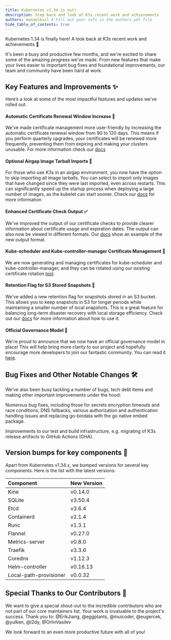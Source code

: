 ```yaml
---
title: Kubernetes v1.34 is out!
description: Step back and look at K3s recent work and achievements
authors: manuelbuil # Fill out your info in the authors.yml file
hide_table_of_contents: true
---
```

Kubernetes 1.34 is finally here! A look back at K3s recent work and achievements 🥳

It's been a busy and productive few months, and we're excited to share some of the amazing progress we've made. From new features that make your lives easier to important bug fixes and foundational improvements, our team and community have been hard at work.

<!-- truncate -->

## Key Features and Improvements ✨
Here’s a look at some of the most impactful features and updates we've rolled out:

#### Automatic Certificate Renewal Window Increase 📅
We've made certificate management more user-friendly by increasing the automatic certificate renewal window from 90 to 120 days. This means if you perform quarterly upgrades, your certificates will be renewed more frequently, preventing them from expiring and making your clusters unusable. For more information check our [docs](https://docs.k3s.io/cli/certificate#client-and-server-certificates)

#### Optional Airgap Image Tarball Imports 💨
For those who use K3s in an airgap environment, you now have the option to skip importing all image tarballs. You can select to import only images that have changed since they were last imported, even across restarts. This can significantly speed up the startup process when deploying a large number of images, as the kubelet can start sooner. Check our [docs](https://docs.k3s.io/installation/airgap?airgap-load-images=Manually+Deploy+Images#enable-conditional-image-imports) for more information

#### Enhanced Certificate Check Output ✅
We've improved the output of our certificate checks to provide clearer information about certificate usage and expiration dates. The output can also now be viewed in different formats. Our [docs](https://docs.k3s.io/cli/certificate#checking-expiration-dates) show an example of the new output format.

#### Kube-scheduler and Kube-controller-manager Certificate Management 🔐
We are now generating and managing certificates for kube-scheduler and kube-controller-manager, and they can be rotated using our existing certificate rotation [tool](https://docs.k3s.io/cli/certificate).

#### Retention Flag for S3 Stored Snapshots 💾
We've added a new retention flag for snapshots stored in an S3 bucket. This allows you to keep snapshots in S3 for longer periods while maintaining a smaller number of local snapshots. This is a great feature for balancing long-term disaster recovery with local storage efficiency. Check out our [docs](https://docs.k3s.io/cli/etcd-snapshot#s3-retention) for more information about how to use it.

#### Official Governance Model 🤝
We're proud to announce that we now have an official governance model in place! This will help bring more clarity to our project and hopefully encourage more developers to join our fantastic community. You can read it [here](https://github.com/k3s-io/k3s/blob/master/GOVERNANCE.md).

## Bug Fixes and Other Notable Changes 🛠️
We've also been busy tackling a number of bugs, tech debt items and making other important improvements under the hood:

Numerous bug fixes, including those for secrets encryption timeouts and race conditions, DNS fallbacks, various authorization and authentication handling issues and replacing go-bindata with the go native embed package.

Improvements to our test and build infrastructure, e.g. migrating of K3s release artifacts to GitHub Actions (GHA).

## Version bumps for key components 🚀

Apart from Kubernetes v1.34.x, we bumped versions for several key components. Here is the list with the latest versions:

| Component | New Version |
| :--- | :--- |
| Kine | v0.14.0 |
| SQLite | v3.50.4 |
| Etcd | v3.6.4 |
| Containerd | v2.1.4 |
| Runc | v1.3.1 |
| Flannel | v0.27.0 |
| Metrics-server | v0.8.0 |
| Traefik | v3.3.6 |
| Coredns | v1.12.3 |
| Helm-controller | v0.16.13 |
| Local-path-provisioner | v0.0.32 |


## Special Thanks to Our Contributors 🙏
We want to give a special shout-out to the incredible contributors who are not part of our core maintainers list. Your work is invaluable to the project's success. Thank you to: @ErikJiang, @eggplants, @muicoder, @eugercek, @yulken, @l2dy, @OrlinVasilev

We look forward to an even more productive future with all of you!
